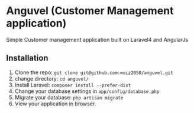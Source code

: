 # Anguvel (Customer Management application)

Simple Customer management application built on Laravel4 and AngularJs 

## Installation

1. Clone the repo: `git clone git@github.com:moiz2050/anguvel.git`
2. change directory: `cd anguvel/`
3. Install Laravel: `composer install --prefer-dist`
4. Change your database settings in `app/config/database.php`
5. Migrate your database: `php artisan migrate`
6. View your application in browser.

